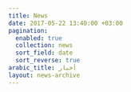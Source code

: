 ```yaml
---
title: News
date: 2017-05-22 13:40:00 +03:00
pagination:
  enabled: true
  collection: news
  sort_field: date
  sort_reverse: true
arabic_title: أخبار
layout: news-archive
---
```


